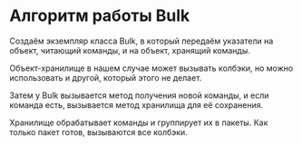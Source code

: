 # Алгоритм работы Bulk

Создаём экземпляр класса Bulk,
в который передаём указатели на объект, читающий команды,
и на объект, хранящий команды.

Объект-хранилище в нашем случае может вызывать колбэки,
но можно использовать и другой, который этого не делает.

Затем у Bulk вызывается метод получения новой команды,
и если команда есть, вызывается метод хранилища для её сохранения.

Хранилище обрабатывает команды и группирует их в пакеты.
Как только пакет готов, вызываются все колбэки.